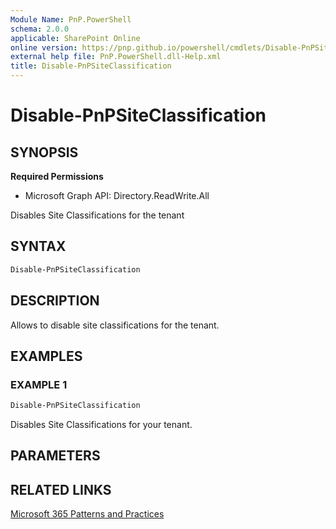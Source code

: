 ```yaml
---
Module Name: PnP.PowerShell
schema: 2.0.0
applicable: SharePoint Online
online version: https://pnp.github.io/powershell/cmdlets/Disable-PnPSiteClassification.html
external help file: PnP.PowerShell.dll-Help.xml
title: Disable-PnPSiteClassification
---
```

  
# Disable-PnPSiteClassification

## SYNOPSIS

**Required Permissions**

  * Microsoft Graph API: Directory.ReadWrite.All

Disables Site Classifications for the tenant

## SYNTAX

```powershell
Disable-PnPSiteClassification 
```

## DESCRIPTION

Allows to disable site classifications for the tenant.

## EXAMPLES

### EXAMPLE 1
```powershell
Disable-PnPSiteClassification
```

Disables Site Classifications for your tenant.

## PARAMETERS

## RELATED LINKS

[Microsoft 365 Patterns and Practices](https://aka.ms/m365pnp)


